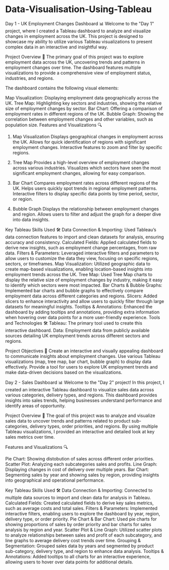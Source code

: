 # Data-Visualisation-Using-Tableau
Day 1 - UK Employment Changes Dashboard 📊
Welcome to the "Day 1" project, where I created a Tableau dashboard to analyze and visualize changes in employment across the UK. This project is designed to showcase my ability to utilize various Tableau visualizations to present complex data in an interactive and insightful way.

Project Overview 🚀
The primary goal of this project was to explore employment data across the UK, uncovering trends and patterns in employment changes over time. The dashboard features multiple visualizations to provide a comprehensive view of employment status, industries, and regions.

The dashboard contains the following visual elements:

Map Visualization: Displaying employment data geographically across the UK.
Tree Map: Highlighting key sectors and industries, showing the relative size of employment changes by sector.
Bar Chart: Offering a comparison of employment rates in different regions of the UK.
Bubble Graph: Showing the correlation between employment changes and other variables, such as population size.
Features and Visualizations 🔍
1. Map Visualization
Displays geographical changes in employment across the UK.
Allows for quick identification of regions with significant employment changes.
Interactive features to zoom and filter by specific regions.

3. Tree Map
Provides a high-level overview of employment changes across various industries.
Visualizes which sectors have seen the most significant employment changes, allowing for easy comparison.

4. Bar Chart
Compares employment rates across different regions of the UK.
Helps users quickly spot trends in regional employment patterns.
Interactive filters to display specific data points by time period, sector, or region.

5. Bubble Graph
Displays the relationship between employment changes and region.
Allows users to filter and adjust the graph for a deeper dive into data insights.

Key Tableau Skills Used 🛠️
Data Connection & Importing: Used Tableau’s data connection features to import and clean datasets for analysis, ensuring accuracy and consistency.
Calculated Fields: Applied calculated fields to derive new insights, such as employment change percentages, from raw data.
Filters & Parameters: Leveraged interactive filters and parameters to allow users to customize the data they view, focusing on specific regions, sectors, or timeframes.
Map Visualization: Utilized geographic data to create map-based visualizations, enabling location-based insights into employment trends across the UK.
Tree Map: Used Tree Map charts to display the relative size of employment changes by industry, making it easy to identify which sectors were most impacted.
Bar Charts & Bubble Graphs: Implemented bar charts and bubble graphs to effectively compare employment data across different categories and regions.
Slicers: Added slicers to enhance interactivity and allow users to quickly filter through large datasets for meaningful insights.
Tooltips & Annotations: Enhanced the dashboard by adding tooltips and annotations, providing extra information when hovering over data points for a more user-friendly experience.
Tools and Technologies 🛠️
Tableau: The primary tool used to create this interactive dashboard.
Data: Employment data from publicly available sources detailing UK employment trends across different sectors and regions.

Project Objectives 🎯
Create an interactive and visually appealing dashboard to communicate insights about employment changes.
Use various Tableau visualizations (map, tree map, bar chart, bubble graph) to display data effectively.
Provide a tool for users to explore UK employment trends and make data-driven decisions based on the visualizations.

Day 2 - Sales Dashboard 📊
Welcome to the "Day 2" project! In this project, I created an interactive Tableau dashboard to visualize sales data across various categories, delivery types, and regions. This dashboard provides insights into sales trends, helping businesses understand performance and identify areas of opportunity.

Project Overview 🚀
The goal of this project was to analyze and visualize sales data to uncover trends and patterns related to product sub-categories, delivery types, order priorities, and regions. By using multiple Tableau visualizations, I provided an interactive and detailed look at key sales metrics over time.

Features and Visualizations 🔍

Pie Chart: Showing distobution of sales across different order priorities.
Scatter Plot: Analyzing each subcategories sales and profits.
Line Graph: Displaying changes in cost of delivery over multiple years.
Bar Chart: Segmenting sales by year and showing sales by region, providing insights into geographical and operational performance.

Key Tableau Skills Used 🛠️
Data Connection & Importing: Connected to multiple data sources to import and clean data for analysis in Tableau.
Calculated Fields: Created calculated fields to derive key sales metrics, such as average costs and total sales.
Filters & Parameters: Implemented interactive filters, enabling users to explore the dashboard by year, region, delivery type, or order priority.
Pie Chart & Bar Chart: Used pie charts for showing proportions of sales by order priority and bar charts for sales analysis by region and year.
Scatter Plot & Line Graph: Utilized scatter plots to analyze relationships between sales and profit of each subcategory, and line graphs to average delivery cost trends over time.
Grouping & Segmentation: Grouped sales data by years and segmented by product sub-category, delivery type, and region to enhance data analysis.
Tooltips & Annotations: Added tooltips to all charts for an interactive experience, allowing users to hover over data points for additional details.
